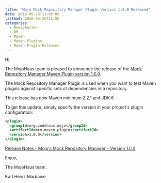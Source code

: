 ```yaml
---
title: "Mojo Mock Repository Manager Plugin Version 1.0.0 Released"
date: 2016-06-26T11:00:00
lastmod: 2016-06-26T11:00
categories:
  - Neuigkeiten
  - BM
  - Maven
  - Maven-Plugins
  - Maven-Plugin-Releases
---
```

Hi,

The MojoHaus team is pleased to announce the release of the 
[Mock Repository Manager Maven Plugin version 1.0.0](https://www.mojohaus.org/mrm/mrm-maven-plugin/).

The Mock Repository Manager Plugin is used when you want to test Maven
plugins against specific sets of dependencies in a repository.

This release has now Maven minimum 2.2.1 and JDK 6.

To get this update, simply specify the version in your project's plugin
configuration:

```xml
<plugin>
  <groupId>org.codehaus.mojo</groupId>
  <artifactId>mrm-maven-plugin</artifactId>
  <version>1.0.0</version>
</plugin>
```

[Release Notes - Mojo's Mock Repository Manager - Version 1.0.0](https://www.mojohaus.org/mrm/github-report.html)

Enjoy,

The MojoHaus team.

Karl Heinz Marbaise
